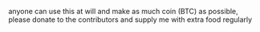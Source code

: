 anyone can use this at will and make as much coin (BTC) as possible, please donate to the contributors and supply me with extra food regularly
